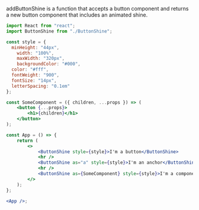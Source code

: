addButtonShine is a function that accepts a button component and returns a new button component that includes an animated shine.
```jsx
import React from "react";
import ButtonShine from "./ButtonShine";

const style = {
  minHeight: "44px",
	width: "100%",
	maxWidth: "320px",
	backgroundColor: "#000",
  color: "#fff",
  fontWeight: "900",
  fontSize: "14px",
  letterSpacing: "0.1em"
};

const SomeComponent = ({ children, ...props }) => (
	<button {...props}>
		<h1>{children}</h1>
	</button>
);

const App = () => {
	return (
		<>
			<ButtonShine style={style}>I'm a button</ButtonShine>
			<hr />
			<ButtonShine as="a" style={style}>I'm an anchor</ButtonShine>
			<hr />
			<ButtonShine as={SomeComponent} style={style}>I'm a component</ButtonShine>
		</>
	);
};

<App />;
```
